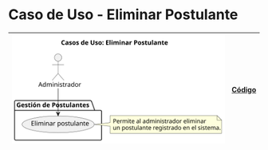 # Caso de Uso - Eliminar Postulante

| ![Diagrama de Clases](/casos_de_uso/imagenes/administrador/Eliminar_Postulante.svg) | [Código](/casos_de_uso/diagramas_casos_de_uso/administrador/eliminar_postualnte/eliminar_postulante1.puml) |
|-------------------------------------------------------------------------------------|------------------------------------------------------------------------------------------------------------|